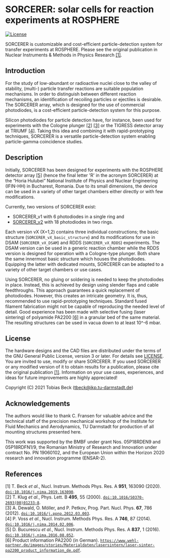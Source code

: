 # SORCERER: solar cells for reaction experiments at ROSPHERE

[![License](https://img.shields.io/badge/License-GPL%20v3+-blue.svg)](LICENSE)

SORCERER is customizable and cost-efficient particle-detection system 
for transfer experiments at ROSPHERE.
Please see the original publication in
Nuclear Instruments & Methods in Physics Research [[1]](#Bec19a).

## Introduction

For the study of low-abundant or radioactive nuclei close to the valley of stability,
(multi-) particle transfer reactions are suitable population mechanisms.
In order to distinguish between different reaction mechanisms,
an identification of recoiling particles or ejectiles is desirable.
The SORCERER array, which is designed for the use of commercial photodiodes,
is a cost-efficient particle-detection system for this purpose.

Silicon photodiodes for particle detection have, for instance,
been used for experiments with the Cologne plunger [[2]](#Klu00a) [[3]](#Dew12a)
or the TIGRESS detector array at TRIUMF [[4]](#Vos14a).
Taking this idea and combining it with rapid-prototyping techniques,
SORCERER is a versatile particle-detection system 
enabling particle-gamma coincidence studies.

## Description

Initially, SORCERER has been designed for experiments with
the ROSPHERE detector array [[5]](#Buc16a) (hence the final letter 'R' in the acronym SORCERER) 
at the “Horia Hulubei” National Institute of Physics and Nuclear Engineering (IFIN-HH)
in Bucharest, Romania.
Due to its small dimensions, the device can be used in a variety of other target chambers
either directly or with few modifications.

Currently, two versions of SORCERER exist:

- SORCERER_v1 with 6 photodiodes in a single ring and
- [SORCERER_v2](v2_18cells) with 18 photodiodes in two rings.

Each version vX (X=1,2) contains three individual constructions;
the basic structure (`SORCERER_vX_basic_structure`) 
and its modifications for use in DSAM (`SORCERER_vX_DSAM`)
and RDDS (`SORCERER_vX_RDDS`) experiments.
The DSAM version can be used in a generic reaction chamber
while the RDDS version is designed for operation with a Cologne-type plunger.
Both share the same innermost basic structure which houses the photodiodes.
Equipping the latter with dedicated mounts, 
SORCERER can be adapted to a variety of other target chambers or use cases.

Using SORCERER, no gluing or soldering is needed to keep the photodiodes in place.
Instead, this is achieved by design using slender flaps and cable feedthroughs.
This approach guarantees a quick replacement of photodiodes.
However, this creates an intricate geometry.
It is, thus, recommended to use rapid-prototyping techniques.
Standard fused filament fabrication might not be capable of reproducing the needed level of detail.
Good experience has been made with selective fusing (laser sintering) of polyamide PA2200 [[6]](#PA2200)
in a granular bed of the same material.
The resulting structures can be used in vacua down to at least 10^-6 mbar.

## License

The hardware designs and the CAD files are distributed under the 
terms of the GNU General Public License, version 3 or later.
For details see [LICENSE](LICENSE).
You are invited to use, modify or share SORCERER.
If you used SORCERER or any modified version of it to obtain results for a publication, 
please cite the original publication [[1]](#Bec19a).
Information on your use cases, experiences,
and ideas for future improvements are highly appreciated!

Copyright (C) 2021 Tobias Beck (tbeck@ikp.tu-darmstadt.de)

## Acknowledgements

The authors would like to thank C. Fransen for valuable advice
and the technical staff of the precision mechanical workshop 
of the Institute for Fluid Mechanics and Aerodynamics, TU Darmstadt 
for production of all mounting structures presented here.

This work was supported by the BMBF under grant Nos. 05P18RDEN9 and 05P18RDFN1/9, 
the Romanian Ministry of Research and Innovation under contract No. PN 19060102, 
and the European Union within the Horizon 2020 research and innovation programme (ENSAR-2).

## References

<a name='Bec19aa'>[1]</a> T. Beck *et al.*, Nucl. Instrum. Methods Phys. Res. A **951**, 163090 (2020). [`doi:10.1016/j.nima.2019.163090`](https://doi.org/10.1016/j.nima.2019.163090).\
<a name='Klu00a'>[2]</a> T. Klug *et al.*, Phys. Lett. B **495**, 55 (2000). [`doi:10.1016/S0370-2693(00)01233-8`](https://doi.org/10.1016/S0370-2693(00)01233-8).\
<a name='Dew12a'>[3]</a> A. Dewald, O. Möller, and P. Petkov, Prog. Part. Nucl. Phys. **67**, 786 (2012). [`doi:10.1016/j.ppnp.2012.03.003`](https://doi.org/10.1016/j.ppnp.2012.03.003).\
<a name='Vos14a'>[4]</a> P. Voss *et al.*, Nucl. Instrum. Methods Phys. Res. A **746**, 87 (2014). [`doi:10.1016/j.nima.2014.02.006`](https://doi.org/10.1016/j.nima.2014.02.006).\
<a name='Buc16a'>[5]</a> D. Bucurescu *et al.*, Nucl. Instrum. Methods Phys. Res. A **837**, 1 (2016). [`doi:10.1016/j.nima.2016.08.052`](https://doi.org/10.1016/j.nima.2016.08.052).\
<a name='PA2200'>[6]</a> Product information PA2200 (in German). [`https://www.wehl-partner.de/images/stories/Materialdaten/lasersintern/laser-sinter-pa2200_product_information_de.pdf`](https://www.wehl-partner.de/images/stories/Materialdaten/lasersintern/laser-sinter-pa2200_product_information_de.pdf).


